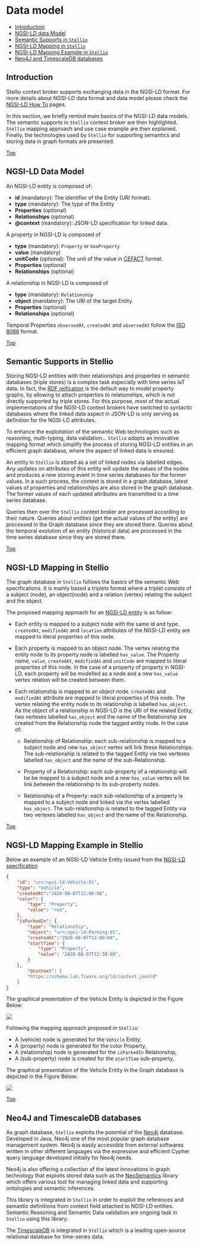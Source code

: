 # <a name="top"></a>Data model

* [Introduction](#introduction)
* [NGSI-LD data Model](#NGSI-LD-Data-Model)
* [Semantic Supports in `Stellio`](#Semantic-Supports-in-Stellio)
* [NGSI-LD Mapping in `Stellio`](#NGSI-LD-Mapping-in-Stellio)
* [NGSI-LD Mapping Example in `Stellio`](#NGSI-LD-Mapping-Example-in-Stellio)
* [Neo4J and TimescaleDB databases](#Neo4J-and-TimescaleDB-databases)


## Introduction
Stellio context broker supports exchanging data in the NGSI-LD format. For more details about NGSI-LD data format and data model please check the [NGSI-LD How To]( https://fiware-datamodels.readthedocs.io/en/latest/ngsi-ld_howto/index.html) pages.

In this section, we briefly remind main basics of the NGSI-LD data models. The semantic supports in `Stellio` context broker are then highlighted. `Stellio` mapping approach and use case example are then explained. Finally, the technologies used by `Stellio` for supporting semantics and storing data in graph formats are presented.

[Top](#top)
## NGSI-LD Data Model

An NGSI-LD entity is composed of:
- **id** (mandatory): The identifier of the Entity (URI format).
- **type** (mandatory): The type of the Entity
- **Properties** (optional)
- **Relationships** (optional)
- **@context** (mandatory): JSON-LD specification for linked data.

A property in NGSI-LD is composed of
- **type** (mandatory): `Property` or `GeoProperty`
- **value** (mandatory)
- **unitCode** (optional): The unit of the value in [CEFACT](https://www.unece.org/cefact/codesfortrade/codes_index.html) format.
- **Properties** (optional)
- **Relationships** (optional)

A relationship in NGSI-LD is composed of
- **type** (mandatory): `Relationship`
- **object** (mandatory): The URI of the target Entity.
- **Properties** (optional)
- **Relationships** (optional)

Temporal Properties `observedAt`, `createdAt` and `observedAt` follow the [ISO 8086](https://www.iso.org/iso-8601-date-and-time-format.html) format.

[Top](#top)
## Semantic Supports in Stellio
Storing NGSI-LD entities with their relationships and properties in semantic databases (triple stores) is a complex task especially with time series IoT data. In fact, the [RDF reification](https://www.w3.org/DesignIssues/Reify.html) is the default way to model property graphs, by allowing to attach properties to relationships, which is not directly supported by triple stores. For this purpose, most of the actual implementations of the NGSI-LD context brokers have switched to syntactic databases where the linked data aspect in JSON-LD is only serving as definition for the NGSI-LD attributes.

To enhance the exploitation of the semantic Web technologies such as reasoning, multi-typing, data validation... `Stellio` adopts an innovative mapping format which simplify the process of storing NGSI-LD entities in an efficient graph database, where the aspect of linked data is ensured.

An entity in `Stellio` is stored as a set of linked nodes via labelled edges. Any updates on attributes of this entity  will update the values of the nodes and produces a new storing event in time series databases for the former values. In a such process, the context is stored in a graph database, latest values of properties and relationships are also stored in the graph database. The former values of each updated attributes are transmitted to a time series database.

Queries then over the `Stellio` context broker are processed according to their nature. Queries about entities (get the actual values of the entity) are processed in the Graph database since they are stored there. Queries about the temporal evolution of an entity (historical data) are processed in the time series database since they are stored there.

[Top](#top)
## NGSI-LD Mapping in Stellio

The graph database in `Stellio` follows the basics of the semantic Web specifications. It is mainly based a triplets format where a triplet consists of a subject (node), an object(node) and a relation (vertex) relating the subject and the object. 

The proposed mapping approach for an [NGSI-LD entity](#NGSI-LD-Data-Model) is as follow:

- Each entity is mapped to a subject node with the same id and type. `createdAt`, `modifiedAt` and `location` attributes of the NGSI-LD entity are mapped to literal properties of this node.

- Each property is mapped to an object node. The vertex relating the entity node to its property node is labelled `has_value`. The Property name, `value`, `createdAt`, `modifiedAt` and `unitCode` are mapped to literal properties of this node. In the case of a property of property in NGSI-LD, each property will be modelled as a node and a new `has_value` vertex relation will be created between them. 

- Each relationship is mapped to an object node. `createdAt` and `modifiedAt` attribute are mapped to literal properties of this node. The vertex relating the entity node to its relationship is labelled `has_object`. As the object of a relationship in NGSI-LD is the URI of the related Entity, two vertexes labelled `has_object` and the name of the Relationship are created from the Relationship node the tagged entity node. In the case of:
    - Relationship of Relationship: each sub-relationship is mapped to a subject node and new `has_object` vertex will link these Relationships. The sub-relationship is related to the tagged Entity via two vertexes labelled `has_object` and the name of the sub-Relationship.

    - Property of a Relationship: each sub-property of a relationship will be be mapped to a subject node and a new `has_value` vertex will be link between the relationship to its  sub-property nodes. 

    - Relationship of a Property: each sub-relationship of a property is mapped to a subject node and linked via the vertex labelled `has_object`. The sub-relationship is related to the tagged Entity via two vertexes labelled `has_object` and the name of the Relationship.

[Top](#top)
## NGSI-LD Mapping Example in Stellio
Below  an example of an NGSI-LD Vehicle Entity issued from the [NGSI-LD specification](https://www.etsi.org/deliver/etsi_gs/CIM/001_099/009/01.03.01_60/gs_CIM009v010301p.pdf)

```json
{
    "id": "urn:ngsi-ld:Vehicle:01",
    "type": "Vehicle",
    "createdAt":"2020-08-07T12:00:00",
    "color": {
        "type": "Property",
        "value": "red",
    },
    "isParkedIn": {
        "type": "Relationship",
        "object": "urn:ngsi-ld:Parking:01",
        "createdAt":"2020-08-07T12:00:00",
        "startTime": {
            "type": "Property",
            "value": "2020-08-07T12:30:00",
        }
    },
        "@context": [
        "https://schema.lab.fiware.org/ld/context.jsonld"
    ]
}
```
The graphical presentation of the Vehicle Entity is depicted in the Figure Below:

![](figure/vehicle-ngsild.jpg)

Following the mapping approach proposed in `Stellio`:
- A (vehicle) node is generated for the `Vehicle` Entity,
- A (property) node is generated for the color Property,
- A (relationship) node is generated for the `isParkedIn` Relationship,
- A (sub-property) node is created for the `startTime` sub-property,

The graphical presentation of the Vehicle Entity in the Graph database is depicted in the Figure Below:

![](figure/vehicle-graph.jpg)

[Top](#top)
## Neo4J and TimescaleDB databases
As graph database, `Stellio` exploits the potential of the [Neo4j](https://neo4j.com/) database. Developed in Java, Neo4j one of the most popular graph database management system. Neo4j is easily accessible from external softwares written in other different languages via the expressive and efficient Cypher query language developed initially for Neo4j needs. 

Neo4j is also offering a collection of the latest innovations in graph technology that exploits stored data such as the [NeoSemantics](https://neo4j.com/labs/neosemantics/) library which offers various tool for managing linked data and supporting ontologies and semantic inferences.

This library is integrated in `Stellio` in order to exploit the references and semantic definitions from context field attached to NGSI-LD entities. Semantic Reasoning and Semantic Data validation are ongoing task in `Stellio` using this library.

The [TimescaleDB](https://www.timescale.com/) is integrated in `Stellio` which is a leading open-source relational database for time-series data.
